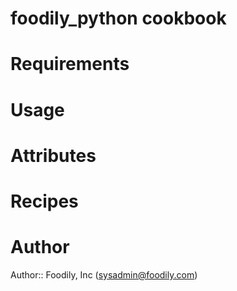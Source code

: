 # foodily_python cookbook

# Requirements

# Usage

# Attributes

# Recipes

# Author

Author:: Foodily, Inc (<sysadmin@foodily.com>)
